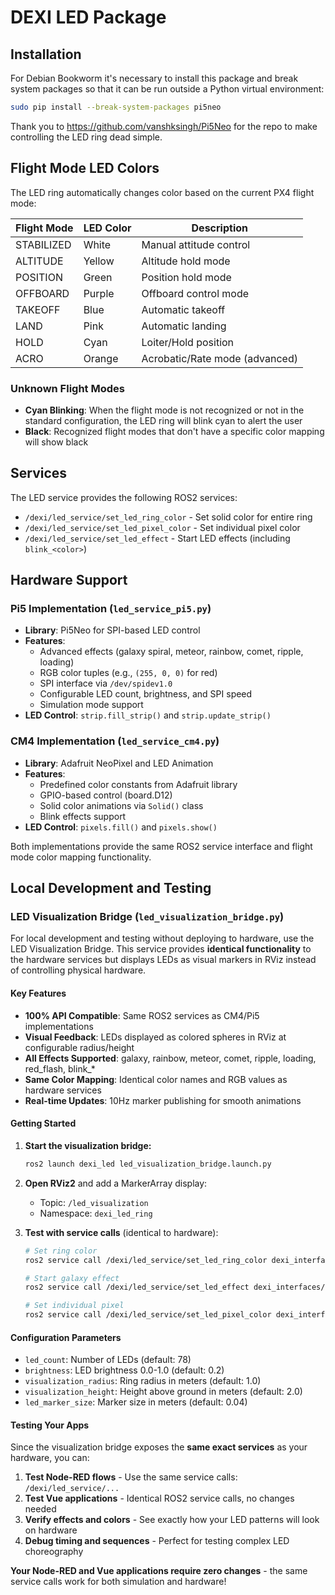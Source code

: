 # DEXI LED Package

## Installation

For Debian Bookworm it's necessary to install this package and break system packages so that it can be run outside a Python virtual environment:

```bash
sudo pip install --break-system-packages pi5neo
```

Thank you to https://github.com/vanshksingh/Pi5Neo for the repo to make controlling the LED ring dead simple.

## Flight Mode LED Colors

The LED ring automatically changes color based on the current PX4 flight mode:

| Flight Mode | LED Color | Description |
|-------------|-----------|-------------|
| STABILIZED  | White     | Manual attitude control |
| ALTITUDE    | Yellow    | Altitude hold mode |
| POSITION    | Green     | Position hold mode |
| OFFBOARD    | Purple    | Offboard control mode |
| TAKEOFF     | Blue      | Automatic takeoff |
| LAND        | Pink      | Automatic landing |
| HOLD        | Cyan      | Loiter/Hold position |
| ACRO        | Orange    | Acrobatic/Rate mode (advanced) |

### Unknown Flight Modes
- **Cyan Blinking**: When the flight mode is not recognized or not in the standard configuration, the LED ring will blink cyan to alert the user
- **Black**: Recognized flight modes that don't have a specific color mapping will show black

## Services

The LED service provides the following ROS2 services:

- `/dexi/led_service/set_led_ring_color` - Set solid color for entire ring
- `/dexi/led_service/set_led_pixel_color` - Set individual pixel color
- `/dexi/led_service/set_led_effect` - Start LED effects (including `blink_<color>`)

## Hardware Support

### Pi5 Implementation (`led_service_pi5.py`)
- **Library**: Pi5Neo for SPI-based LED control
- **Features**: 
  - Advanced effects (galaxy spiral, meteor, rainbow, comet, ripple, loading)
  - RGB color tuples (e.g., `(255, 0, 0)` for red)
  - SPI interface via `/dev/spidev1.0`
  - Configurable LED count, brightness, and SPI speed
  - Simulation mode support
- **LED Control**: `strip.fill_strip()` and `strip.update_strip()`

### CM4 Implementation (`led_service_cm4.py`)  
- **Library**: Adafruit NeoPixel and LED Animation
- **Features**:
  - Predefined color constants from Adafruit library
  - GPIO-based control (board.D12)
  - Solid color animations via `Solid()` class
  - Blink effects support
- **LED Control**: `pixels.fill()` and `pixels.show()`

Both implementations provide the same ROS2 service interface and flight mode color mapping functionality.

## Local Development and Testing

### LED Visualization Bridge (`led_visualization_bridge.py`)

For local development and testing without deploying to hardware, use the LED Visualization Bridge. This service provides **identical functionality** to the hardware services but displays LEDs as visual markers in RViz instead of controlling physical hardware.

#### Key Features
- **100% API Compatible**: Same ROS2 services as CM4/Pi5 implementations
- **Visual Feedback**: LEDs displayed as colored spheres in RViz at configurable radius/height
- **All Effects Supported**: galaxy, rainbow, meteor, comet, ripple, loading, red_flash, blink_*
- **Same Color Mapping**: Identical color names and RGB values as hardware services
- **Real-time Updates**: 10Hz marker publishing for smooth animations

#### Getting Started

1. **Start the visualization bridge:**
   ```bash
   ros2 launch dexi_led led_visualization_bridge.launch.py
   ```

2. **Open RViz2** and add a MarkerArray display:
   - Topic: `/led_visualization`
   - Namespace: `dexi_led_ring`

3. **Test with service calls** (identical to hardware):
   ```bash
   # Set ring color
   ros2 service call /dexi/led_service/set_led_ring_color dexi_interfaces/srv/LEDRingColor '{color: "cyan"}'

   # Start galaxy effect
   ros2 service call /dexi/led_service/set_led_effect dexi_interfaces/srv/LEDEffect '{effect_name: "galaxy"}'

   # Set individual pixel
   ros2 service call /dexi/led_service/set_led_pixel_color dexi_interfaces/srv/LEDPixelColor '{index: 0, r: 255, g: 0, b: 0}'
   ```

#### Configuration Parameters
- `led_count`: Number of LEDs (default: 78)
- `brightness`: LED brightness 0.0-1.0 (default: 0.2)
- `visualization_radius`: Ring radius in meters (default: 1.0)
- `visualization_height`: Height above ground in meters (default: 2.0)
- `led_marker_size`: Marker size in meters (default: 0.04)

#### Testing Your Apps

Since the visualization bridge exposes the **same exact services** as your hardware, you can:

1. **Test Node-RED flows** - Use the same service calls: `/dexi/led_service/...`
2. **Test Vue applications** - Identical ROS2 service calls, no changes needed
3. **Verify effects and colors** - See exactly how your LED patterns will look on hardware
4. **Debug timing and sequences** - Perfect for testing complex LED choreography

**Your Node-RED and Vue applications require zero changes** - the same service calls work for both simulation and hardware!
